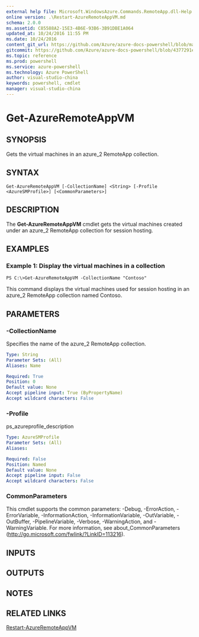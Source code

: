 ```yaml
---
external help file: Microsoft.WindowsAzure.Commands.RemoteApp.dll-Help.xml
online version: .\Restart-AzureRemoteAppVM.md
schema: 2.0.0
ms.assetid: C85588A2-15E3-4B6E-93B6-3B91DBE1A064
updated_at: 10/24/2016 11:55 PM
ms.date: 10/24/2016
content_git_url: https://github.com/Azure/azure-docs-powershell/blob/master/azureps-cmdlets-docs/ServiceManagement/Azure.RemoteApp/v1.6.1/Get-AzureRemoteAppVM.md
gitcommit: https://github.com/Azure/azure-docs-powershell/blob/4377291ee360e58e2c1c5d644155daf6a0279055/azureps-cmdlets-docs/ServiceManagement/Azure.RemoteApp/v1.6.1/Get-AzureRemoteAppVM.md
ms.topic: reference
ms.prod: powershell
ms.service: azure-powershell
ms.technology: Azure PowerShell
author: visual-studio-china
keywords: powershell, cmdlet
manager: visual-studio-china
---
```


# Get-AzureRemoteAppVM

## SYNOPSIS
Gets the virtual machines in an azure_2 RemoteApp collection.

## SYNTAX

```
Get-AzureRemoteAppVM [-CollectionName] <String> [-Profile <AzureSMProfile>] [<CommonParameters>]
```

## DESCRIPTION
The **Get-AzureRemoteAppVM** cmdlet gets the virtual machines created under an azure_2 RemoteApp collection for session hosting.

## EXAMPLES

### Example 1: Display the virtual machines in a collection
```
PS C:\>Get-AzureRemoteAppVM -CollectionName "Contoso"
```

This command displays the virtual machines used for session hosting in an azure_2 RemoteApp collection named Contoso.

## PARAMETERS

### -CollectionName
Specifies the name of the azure_2 RemoteApp collection.

```yaml
Type: String
Parameter Sets: (All)
Aliases: Name

Required: True
Position: 0
Default value: None
Accept pipeline input: True (ByPropertyName)
Accept wildcard characters: False
```

### -Profile
ps_azureprofile_description

```yaml
Type: AzureSMProfile
Parameter Sets: (All)
Aliases: 

Required: False
Position: Named
Default value: None
Accept pipeline input: False
Accept wildcard characters: False
```

### CommonParameters
This cmdlet supports the common parameters: -Debug, -ErrorAction, -ErrorVariable, -InformationAction, -InformationVariable, -OutVariable, -OutBuffer, -PipelineVariable, -Verbose, -WarningAction, and -WarningVariable. For more information, see about_CommonParameters (http://go.microsoft.com/fwlink/?LinkID=113216).

## INPUTS

## OUTPUTS

## NOTES

## RELATED LINKS

[Restart-AzureRemoteAppVM](./Restart-AzureRemoteAppVM.md)


